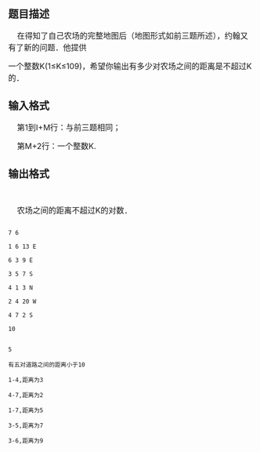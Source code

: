 ## 题目描述

<div>
 <span style="font-size: medium">    在得知了自己农场的完整地图后（地图形式如前三题所述），约翰又有了新的问题．他提供</span>
</div>
<div>
 <span style="font-size: medium">一个整数K(1≤K≤109)，希望你输出有多少对农场之间的距离是不超过K的．</span>
</div>

## 输入格式

<div>
 <span style="font-size: medium">    第1到I+M行：与前三题相同；</span>
</div>
<div>
 <span style="font-size: medium">    第M+2行：一个整数K.</span>
</div>

## 输出格式

<div>
  
</div>
<div>
 <span style="font-size: medium">    农场之间的距离不超过K的对数．</span>
</div>

```input1
7 6
1 6 13 E
6 3 9 E
3 5 7 S
4 1 3 N
2 4 20 W
4 7 2 S
10
```
```output1
5
有五对道路之间的距离小于10
1-4,距离为3
4-7,距离为2
1-7,距离为5
3-5,距离为7
3-6,距离为9
```
